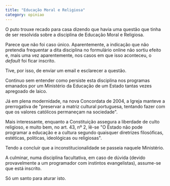 ```yaml
---
title: "Educação Moral e Religiosa"
category: opiniao
---
```


O puto trouxe recado para casa dizendo que havia uma questão que tinha de ser resolvida sobre a disciplina de Educação Moral e Religiosa.

Parece que não foi caso único. Aparentemente, a indicação que não pretendia frequentar a dita disciplina no formulário online não sortiu efeito e, mais uma vez aparentemente, nos casos em que isso aconteceu, o *default* foi ficar inscrito.

Tive, por isso, de enviar um email e esclarecer a questão.

Continuo sem entender como persiste esta disciplina nos programas emanados por um Ministério da Educação de um Estado tantas vezes apregoado de laico.

Já em plena modernidade, na nova Concordata de 2004, a Igreja manteve a prerrogativa de "preservar a matriz cultural portuguesa, tentando fazer com que os valores católicos permaneçam na sociedade".

Mais interessante, enquanto a Constituição assegura a liberdade de culto religioso, e muito bem, no art. 43, nº 2, lê-se "O Estado não pode programar a educação e a cultura segundo quaisquer diretrizes filosóficas, estéticas, políticas, ideológicas ou religiosas".

Tendo a concluir que a inconstitucionalidade se passeia naquele Ministério.

A culminar, numa disciplina facultativa, em caso de dúvida (devido provavelmente a um programador com instintos evangelistas), assume-se que está inscrito.

Só um santo para aturar isto.

